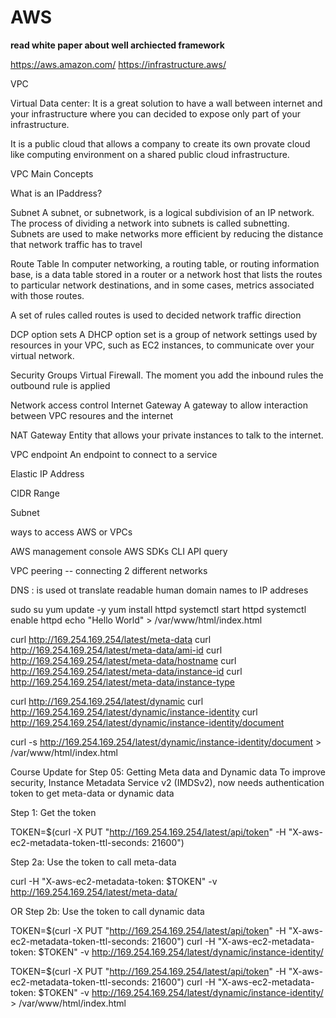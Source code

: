 # AWS

**read white paper about well archiected framework**

https://aws.amazon.com/
https://infrastructure.aws/

VPC

Virtual Data center: It is a great solution to have a wall between internet and your infrastructure where you can decided to expose only part of your infrastructure.

It is a public cloud that allows a company to create its own provate cloud like computing environment on a shared public cloud infrastructure.

VPC Main Concepts

What is an IPaddress?

Subnet
A subnet, or subnetwork, is a logical subdivision of an IP network. The process of dividing a network into subnets is called subnetting. Subnets are used to make networks more efficient by reducing the distance that network traffic has to travel

Route Table
In computer networking, a routing table, or routing information base, is a data table stored in a router or a network host that lists the routes to particular network destinations, and in some cases, metrics associated with those routes.

A set of rules called routes is used to decided network traffic direction

DCP option sets
A DHCP option set is a group of network settings used by resources in your VPC, such as EC2 instances, to communicate over your virtual network.

Security Groups
Virtual Firewall. The moment you add the inbound rules the outbound rule is applied

Network access control
Internet Gateway
A gateway to allow interaction between VPC  resoures and the internet

NAT Gateway
Entity that allows your private instances to talk to the internet.

VPC endpoint
An endpoint to connect to a service

Elastic IP Address

CIDR Range

Subnet

ways to access AWS or VPCs

AWS management console
AWS SDKs
CLI
API query

VPC peering -- connecting 2 different networks

DNS : is used ot translate readable human domain names to IP addreses



sudo su
yum update -y
yum install httpd
systemctl start httpd
systemctl enable httpd
echo "Hello World" > /var/www/html/index.html
 
curl http://169.254.169.254/latest/meta-data
curl http://169.254.169.254/latest/meta-data/ami-id
curl http://169.254.169.254/latest/meta-data/hostname
curl http://169.254.169.254/latest/meta-data/instance-id
curl http://169.254.169.254/latest/meta-data/instance-type
 
curl http://169.254.169.254/latest/dynamic
curl http://169.254.169.254/latest/dynamic/instance-identity
curl http://169.254.169.254/latest/dynamic/instance-identity/document
 
curl -s http://169.254.169.254/latest/dynamic/instance-identity/document > /var/www/html/index.html


Course Update for Step 05: Getting Meta data and Dynamic data
To improve security, Instance Metadata Service v2 (IMDSv2), now needs authentication token to get meta-data or dynamic data

Step 1: Get the token

TOKEN=$(curl -X PUT "http://169.254.169.254/latest/api/token" -H "X-aws-ec2-metadata-token-ttl-seconds: 21600")

Step 2a: Use the token to call meta-data

curl -H "X-aws-ec2-metadata-token: $TOKEN" -v http://169.254.169.254/latest/meta-data/

OR Step 2b: Use the token to call dynamic data

TOKEN=$(curl -X PUT "http://169.254.169.254/latest/api/token" -H "X-aws-ec2-metadata-token-ttl-seconds: 21600")
curl -H "X-aws-ec2-metadata-token: $TOKEN" -v http://169.254.169.254/latest/dynamic/instance-identity/

TOKEN=$(curl -X PUT "http://169.254.169.254/latest/api/token" -H "X-aws-ec2-metadata-token-ttl-seconds: 21600")
curl -H "X-aws-ec2-metadata-token: $TOKEN" -v http://169.254.169.254/latest/dynamic/instance-identity/ > /var/www/html/index.html



